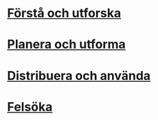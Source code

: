 # [Förstå och utforska](/understand-explore/what-is-ata)
# [Planera och utforma](/plan-design/ata-architecture)
# [Distribuera och använda](/deploy-use/preinstall-ata)
# [Felsöka](/troubleshoot/troubleshooting-ata-known-errors)


<!--HONumber=May16_HO1-->


